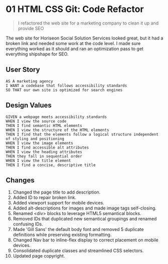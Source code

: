 # 01 HTML CSS Git: Code Refactor
> I refactored the web site for a marketing company to clean it up and provide SEO

The web site for Horiseon Social Solution Services looked great, but it had a broken link 
and needed some work at the code level. I made sure everything worked as it should and 
ran an optimization pass to get everything shipshape for SEO.

## User Story

```
AS A marketing agency
I WANT a codebase that follows accessibility standards
SO THAT our own site is optimized for search engines
```

## Design Values

```
GIVEN a webpage meets accessibility standards
WHEN I view the source code
THEN I find semantic HTML elements
WHEN I view the structure of the HTML elements
THEN I find that the elements follow a logical structure independent of styling and positioning
WHEN I view the image elements
THEN I find accessible alt attributes
WHEN I view the heading attributes
THEN they fall in sequential order
WHEN I view the title element
THEN I find a concise, descriptive title
```

## Changes
1. Changed the page title to add description.
2. Added ID to repair broken link.
3. Added viewport support for mobile devices.
4. Added alt-descriptions for images and made image tags self-closing.
5. Renamed &lt;div&gt; blocks to leverage HTML5 semantical blocks.
6. Removed IDs that duplicated new semantical groupings and renamed confusing IDs.
7. Made 'Gill Sans' the default body font and removed 5 duplicate definitions while preserving existing formatting.
8. Changed Nav bar to inline-flex display to correct placement on mobile devices.
9. Consolidated duplicate classes and streamlined CSS selectors.
10. Updated page copyright.


